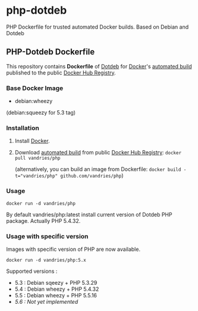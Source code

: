 php-dotdeb
==========

PHP Dockerfile for trusted automated Docker builds. Based on Debian and Dotdeb

## PHP-Dotdeb Dockerfile


This repository contains **Dockerfile** of [Dotdeb](http://http://www.dotdeb.org/) for [Docker](https://www.docker.com/)'s [automated build](https://registry.hub.docker.com/u/vandries/php/) published to the public [Docker Hub Registry](https://registry.hub.docker.com/).


### Base Docker Image

* debian:wheezy

(debian:squeezy for 5.3 tag)


### Installation

1. Install [Docker](https://www.docker.com/).

2. Download [automated build](https://registry.hub.docker.com/u/vandries/php/) from public [Docker Hub Registry](https://registry.hub.docker.com/): `docker pull vandries/php`

   (alternatively, you can build an image from Dockerfile: `docker build -t="vandries/php" github.com/vandries/php`)


### Usage

    docker run -d vandries/php

By default vandries/php:latest install current version of Dotdeb PHP package. Actually PHP 5.4.32.


### Usage with specific version

Images with specific version of PHP are now available.

    docker run -d vandries/php:5.x

Supported versions :

- 5.3 : Debian sqeezy + PHP 5.3.29
- 5.4 : Debian wheezy + PHP 5.4.32
- 5.5 : Debian wheezy + PHP 5.5.16
- *5.6 : Not yet implemented*